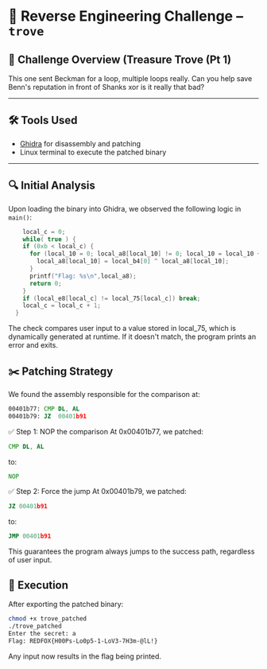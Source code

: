 # 🔐 Reverse Engineering Challenge – `trove`

## 📁 Challenge Overview (Treasure Trove (Pt 1)
This one sent Beckman for a loop, multiple loops really. Can you help save Benn's reputation in front of Shanks xor is it really that bad?

---

## 🛠 Tools Used

- [Ghidra](https://ghidra-sre.org/) for disassembly and patching
- Linux terminal to execute the patched binary

---

## 🔍 Initial Analysis

Upon loading the binary into Ghidra, we observed the following logic in `main()`:

```c
    local_c = 0;
    while( true ) {
    if (0xb < local_c) {
      for (local_10 = 0; local_a8[local_10] != 0; local_10 = local_10 + 1) {
        local_a8[local_10] = local_b4[0] ^ local_a8[local_10];
      }
      printf("Flag: %s\n",local_a8);
      return 0;
    }
    if (local_e8[local_c] != local_75[local_c]) break;
    local_c = local_c + 1;
  }
```
The check compares user input to a value stored in local_75, which is dynamically generated at runtime. If it doesn't match, the program prints an error and exits.

## ✂️ Patching Strategy
We found the assembly responsible for the comparison at:

```asm
00401b77: CMP DL, AL
00401b79: JZ  00401b91
```
✅ Step 1: NOP the comparison
At 0x00401b77, we patched:

```asm
CMP DL, AL
```
to:
```asm
NOP
```
✅ Step 2: Force the jump
At 0x00401b79, we patched:

```asm
JZ 00401b91
```
to:
```asm
JMP 00401b91
```
This guarantees the program always jumps to the success path, regardless of user input.

## 🚀 Execution
After exporting the patched binary:

```bash
chmod +x trove_patched
./trove_patched
Enter the secret: a
Flag: REDFOX{H00Ps-Lo0p5-1-LoV3-7H3m-@lL!}
```
Any input now results in the flag being printed.
